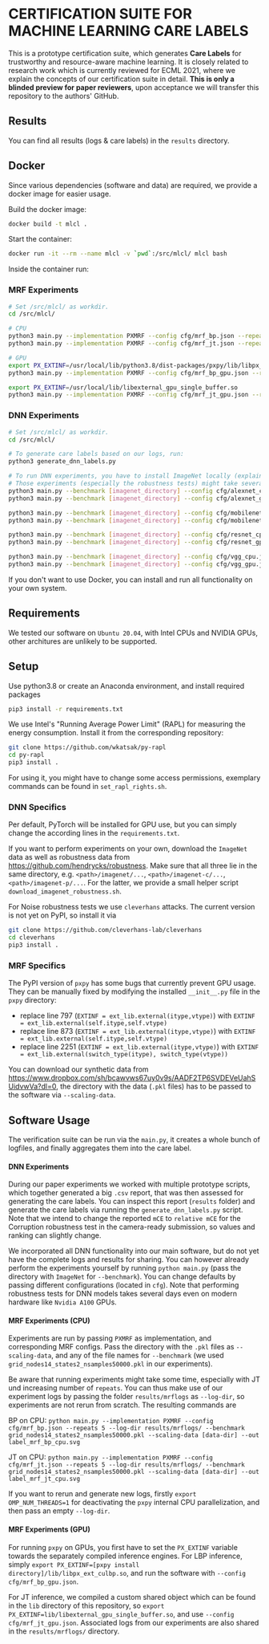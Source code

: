 # CERTIFICATION SUITE FOR MACHINE LEARNING CARE LABELS

This is a prototype certification suite, which generates **Care Labels** for trustworthy and resource-aware machine learning.
It is closely related to research work which is currently reviewed for ECML 2021, where we explain the concepts of our certification suite in detail.
**This is only a blinded preview for paper reviewers**, upon acceptance we will transfer this repository to the authors' GitHub.

## Results
You can find all results (logs & care labels) in the `results` directory.

## Docker

Since various dependencies (software and data) are required, we provide a docker image for easier usage. 

Build the docker image:

```bash
docker build -t mlcl .
```

Start the container:

```bash
docker run -it --rm --name mlcl -v `pwd`:/src/mlcl/ mlcl bash
```

Inside the container run:

### MRF Experiments

```bash
# Set /src/mlcl/ as workdir.
cd /src/mlcl/

# CPU
python3 main.py --implementation PXMRF --config cfg/mrf_bp.json --repeats 5 --log-dir results/mrflogs/ --benchmark grid_nodes14_states2_nsamples50000.pkl --scaling-data /usr/local/data/ --out label_mrf_bp_cpu.svg
python3 main.py --implementation PXMRF --config cfg/mrf_jt.json --repeats 5 --log-dir results/mrflogs/ --benchmark grid_nodes14_states2_nsamples50000.pkl --scaling-data /usr/local/data/ --out label_mrf_jt_cpu.svg

# GPU
export PX_EXTINF=/usr/local/lib/python3.8/dist-packages/pxpy/lib/libpx_ext_culbp.so
python3 main.py --implementation PXMRF --config cfg/mrf_bp_gpu.json --repeats 5 --log-dir results/mrflogs/ --benchmark grid_nodes14_states2_nsamples50000.pkl --scaling-data /usr/local/data/ --out label_mrf_bp_gpu.svg

export PX_EXTINF=/usr/local/lib/libexternal_gpu_single_buffer.so
python3 main.py --implementation PXMRF --config cfg/mrf_jt_gpu.json --repeats 5 --log-dir results/mrflogs/ --benchmark grid_nodes14_states2_nsamples50000.pkl --scaling-data /usr/local/data/ --out label_mrf_jt_gpu.svg

```

### DNN Experiments

```bash
# Set /src/mlcl/ as workdir.
cd /src/mlcl/

# To generate care labels based on our logs, run:
python3 generate_dnn_labels.py

# To run DNN experiments, you have to install ImageNet locally (explained in more detail below) and mount it into the container
# Those experiments (especially the robustness tests) might take several days or even weeks, even with state-of-the-art hardware
python3 main.py --benchmark [imagenet_directory] --config cfg/alexnet_cpu.json --log-dir results/dnn-results/ 
python3 main.py --benchmark [imagenet_directory] --config cfg/alexnet_gpu.json --log-dir results/dnn-results/ 

python3 main.py --benchmark [imagenet_directory] --config cfg/mobilenet_cpu.json --log-dir results/dnn-results/ 
python3 main.py --benchmark [imagenet_directory] --config cfg/mobilenet_gpu.json --log-dir results/dnn-results/ 

python3 main.py --benchmark [imagenet_directory] --config cfg/resnet_cpu.json --log-dir results/dnn-results/ 
python3 main.py --benchmark [imagenet_directory] --config cfg/resnet_gpu.json --log-dir results/dnn-results/ 

python3 main.py --benchmark [imagenet_directory] --config cfg/vgg_cpu.json --log-dir results/dnn-results/ 
python3 main.py --benchmark [imagenet_directory] --config cfg/vgg_gpu.json --log-dir results/dnn-results/ 
```

If you don't want to use Docker, you can install and run all functionality on your own system.

## Requirements
We tested our software on `Ubuntu 20.04`, with Intel CPUs and NVIDIA GPUs, other architures are unlikely to be supported.

## Setup
Use python3.8 or create an Anaconda environment, and install required packages
```bash
pip3 install -r requirements.txt
```

We use Intel's "Running Average Power Limit" (RAPL) for measuring the energy consumption.
Install it from the corresponding repository:

```bash
git clone https://github.com/wkatsak/py-rapl
cd py-rapl
pip3 install .
```

For using it, you might have to change some access permissions, exemplary commands can be found in `set_rapl_rights.sh`.

### DNN Specifics

Per default, PyTorch will be installed for GPU use, but you can simply change the according lines in the `requirements.txt`.

If you want to perform experiments on your own, download the `ImageNet` data as well as robustness data from <https://github.com/hendrycks/robustness>. Make sure that all three lie in the same directory, e.g. `<path>/imagenet/...`, `<path>/imagenet-c/...`, `<path>/imagenet-p/...`.
For the latter, we provide a small helper script `download_imagenet_robustness.sh`.

For Noise robustness tests we use `cleverhans` attacks. The current version is not yet on PyPI, so install it via

```bash
git clone https://github.com/cleverhans-lab/cleverhans
cd cleverhans
pip3 install .
```

### MRF Specifics

The PyPI version of `pxpy` has some bugs that currently prevent GPU usage.
They can be manually fixed by modifying the installed `__init__.py` file in the `pxpy` directory:
- replace line 797  (`EXTINF = ext_lib.external(itype,vtype)`) with `EXTINF = ext_lib.external(self.itype,self.vtype)`
- replace line 873  (`EXTINF = ext_lib.external(itype,vtype)`) with `EXTINF = ext_lib.external(self.itype,self.vtype)`
- replace line 2251 (`EXTINF = ext_lib.external(itype,vtype)`) with `EXTINF = ext_lib.external(switch_type(itype), switch_type(vtype))`

You can download our synthetic data from <https://www.dropbox.com/sh/bcawvws67uy0v9s/AADF2TP6SVDEVeUahSUidvwVa?dl=0>, the directory with the data (`.pkl` files) has to be passed to the software via `--scaling-data`.

## Software Usage
The verification suite can be run via the `main.py`, it creates a whole bunch of logfiles, and finally aggregates them into the care label.

#### DNN Experiments
During our paper experiments we worked with multiple prototype scripts, which together generated a big `.csv` report, that was then assessed for generating the care labels.
You can inspect this report (`results` folder) and generate the care labels via running the `generate_dnn_labels.py` script.
Note that we intend to change the reported `mCE` to `relative mCE` for the Corruption robustness test in the camera-ready submission, so values and ranking can slightly change.

We incorporated all DNN functionality into our main software, but do not yet have the complete logs and results for sharing.
You can however already perform the experiments yourself by running `python main.py` (pass the directory with `ImageNet` for `--benchmark`).
You can change defaults by passing different configurations (located in `cfg`).
Note that performing robustness tests for DNN models takes several days even on modern hardware like `Nvidia A100` GPUs.

#### MRF Experiments (CPU)
Experiments are run by passing `PXMRF` as implementation, and corresponding MRF configs.
Pass the directory with the `.pkl` files as `--scaling-data`, and any of the file names for `--benchmark` (we used `grid_nodes14_states2_nsamples50000.pkl` in our experiments).

Be aware that running experiments might take some time, especially with JT und increasing number of `repeats`.
You can thus make use of our experiment logs by passing the folder `results/mrflogs` as `--log-dir`, so experiments are not rerun from scratch.
The resulting commands are

BP on CPU:
`python main.py --implementation PXMRF --config cfg/mrf_bp.json --repeats 5 --log-dir results/mrflogs/ --benchmark grid_nodes14_states2_nsamples50000.pkl --scaling-data [data-dir] --out label_mrf_bp_cpu.svg`

JT on CPU:
`python main.py --implementation PXMRF --config cfg/mrf_jt.json --repeats 5 --log-dir results/mrflogs/ --benchmark grid_nodes14_states2_nsamples50000.pkl --scaling-data [data-dir] --out label_mrf_jt_cpu.svg`

If you want to rerun and generate new logs, firstly `export OMP_NUM_THREADS=1` for deactivating the `pxpy` internal CPU parallelization, and then pass an empty `--log-dir`.


#### MRF Experiments (GPU)
For running `pxpy` on GPUs, you first have to set the `PX_EXTINF` variable towards the separately compiled inference engines.
For LBP inference, simply `export PX_EXTINF=[pxpy install directory]/lib/libpx_ext_culbp.so`, and run the software with `--config cfg/mrf_bp_gpu.json`.


For JT inference, we compiled a custom shared object which can be found in the `lib` directory of this repository, so `export PX_EXTINF=lib/libexternal_gpu_single_buffer.so`, and use `--config cfg/mrf_jt_gpu.json`.
Associated logs from our experiments are also shared in the `results/mrflogs/` directory.
